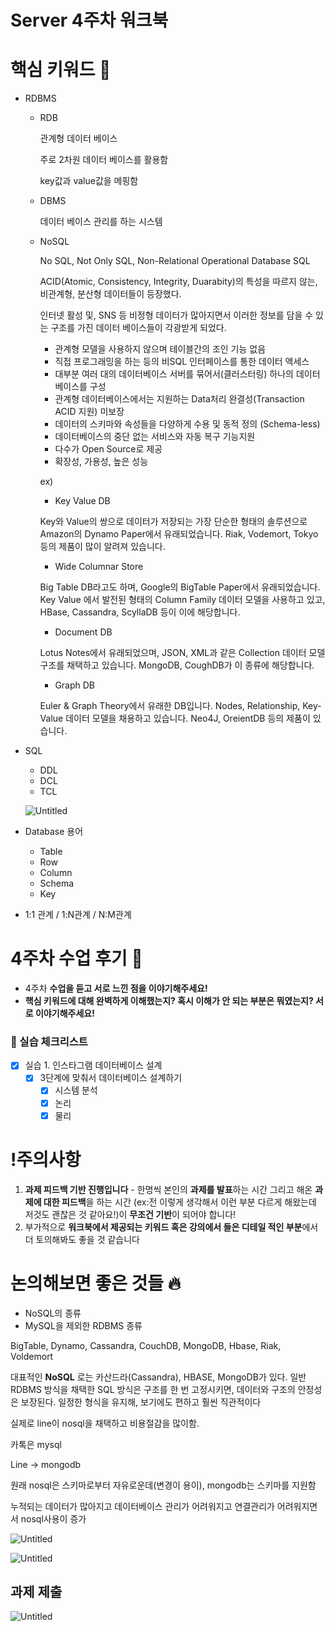 # Server 4주차 워크북

# 핵심 키워드 🎯

- RDBMS
    - RDB
        
        관계형 데이터 베이스
        
        주로 2차원 데이터 베이스를 활용함
        
        key값과 value값을 메핑함
        
    - DBMS
        
        데이터 베이스 관리를 하는 시스템
        
    - NoSQL
        
        No SQL, Not Only SQL, Non-Relational Operational Database SQL
        
        ACID(Atomic, Consistency, Integrity, Duarabity)의 특성을 따르지 않는, 비관계형, 분산형 데이터들이 등장했다.
        
        인터넷 활성 및, SNS 등 비정형 데이터가 많아지면서 이러한 정보를 담을 수 있는 구조를 가진 데이터 베이스들이 각광받게 되었다.
        
        - 관계형 모델을 사용하지 않으며 테이블간의 조인 기능 없음
        - 직접 프로그래밍을 하는 등의 비SQL 인터페이스를 통한 데이터 액세스
        - 대부분 여러 대의 데이터베이스 서버를 묶어서(클러스터링) 하나의 데이터베이스를 구성
        - 관계형 데이터베이스에서는 지원하는 Data처리 완결성(Transaction ACID 지원) 미보장
        - 데이터의 스키마와 속성들을 다양하게 수용 및 동적 정의 (Schema-less)
        - 데이터베이스의 중단 없는 서비스와 자동 복구 기능지원
        - 다수가 Open Source로 제공
        - 확장성, 가용성, 높은 성능
        
        ex) 
        
        - Key Value DB
        
        Key와 Value의 쌍으로 데이터가 저장되는 가장 단순한 형태의 솔루션으로 Amazon의 Dynamo Paper에서 유래되었습니다. Riak, Vodemort, Tokyo 등의 제품이 많이 알려져 있습니다.
        
        - Wide Columnar Store
        
        Big Table DB라고도 하며, Google의 BigTable Paper에서 유래되었습니다. Key Value 에서 발전된 형태의 Column Family 데이터 모델을 사용하고 있고, HBase, Cassandra, ScyllaDB 등이 이에 해당합니다.
        
        - Document DB
        
        Lotus Notes에서 유래되었으며, JSON, XML과 같은 Collection 데이터 모델 구조를 채택하고 있습니다. MongoDB, CoughDB가 이 종류에 해당합니다.
        
        - Graph DB
        
        Euler & Graph Theory에서 유래한 DB입니다. Nodes, Relationship, Key-Value 데이터 모델을 채용하고 있습니다. Neo4J, OreientDB 등의 제품이 있습니다.
        
- SQL
    - DDL
    - DCL
    - TCL
    
    ![Untitled](Server%204%E1%84%8C%E1%85%AE%E1%84%8E%E1%85%A1%20%E1%84%8B%E1%85%AF%E1%84%8F%E1%85%B3%E1%84%87%E1%85%AE%E1%86%A8%2082c94eba03ef4b3a8ae7fe9530f41c38/Untitled.png)
    
- Database 용어
    - Table
    - Row
    - Column
    - Schema
    - Key
        
        
- 1:1 관계 / 1:N관계 / N:M관계

# 4주차 수업 후기 📢

- 4주차 **수업을 듣고 서로 느낀 점을 이야기해주세요!**
- **핵심 키워드에 대해 완벽하게 이해했는지? 혹시 이해가 안 되는 부분은 뭐였는지?
서로 이야기해주세요!**

### 📝 실습 체크리스트

- [x]  실습 1. 인스타그램 데이터베이스 설계
    - [x]  3단계에 맞춰서 데이터베이스 설계하기
        - [x]  시스템 분석
        - [x]  논리
        - [x]  물리

# !주의사항

1. **과제 피드백 기반 진행입니다** - 한명씩 본인의 **과제를 발표**하는 시간 그리고 해온 **과제에 대한 피드백**을 하는 시간 (ex:전 이렇게 생각해서 이런 부분 다르게 해왔는데 저것도 괜찮은 것 같아요!)이 **무조건 기반**이 되어야 합니다!
2. 부가적으로 **워크북에서 제공되는 키워드 혹은 강의에서 들은 디테일 적인 부분**에서 더 토의해봐도 좋을 것 같습니다

# 논의해보면 좋은 것들 🔥

- NoSQL의 종류
- MySQL을 제외한 RDBMS 종류

BigTable, Dynamo, Cassandra, CouchDB, MongoDB, Hbase, Riak, Voldemort

대표적인 **NoSQL**
로는 카산드라(Cassandra), HBASE, MongoDB가 있다. 일반 RDBMS 방식을 채택한 SQL 방식은 구조를 한 번 고정시키면, 데이터와 구조의 안정성은 보장된다. 일정한 형식을 유지해, 보기에도 편하고 훨씬 직관적이다

실제로 line이 nosql을 채택하고 비용절감을 많이함.

카톡은 mysql

Line → mongodb 

원래 nosql은 스키마로부터 자유로운데(변경이 용이), mongodb는 스키마를 지원함

누적되는 데이터가 많아지고 데이터베이스 관리가 어려워지고 연결관리가 어려워지면서 nosql사용이 증가

![Untitled](Server%204%E1%84%8C%E1%85%AE%E1%84%8E%E1%85%A1%20%E1%84%8B%E1%85%AF%E1%84%8F%E1%85%B3%E1%84%87%E1%85%AE%E1%86%A8%2082c94eba03ef4b3a8ae7fe9530f41c38/Untitled%201.png)

![Untitled](Server%204%E1%84%8C%E1%85%AE%E1%84%8E%E1%85%A1%20%E1%84%8B%E1%85%AF%E1%84%8F%E1%85%B3%E1%84%87%E1%85%AE%E1%86%A8%2082c94eba03ef4b3a8ae7fe9530f41c38/Untitled%202.png)

## 과제 제출

![Untitled](Server%204%E1%84%8C%E1%85%AE%E1%84%8E%E1%85%A1%20%E1%84%8B%E1%85%AF%E1%84%8F%E1%85%B3%E1%84%87%E1%85%AE%E1%86%A8%2082c94eba03ef4b3a8ae7fe9530f41c38/Untitled%203.png)